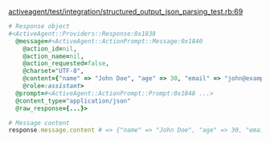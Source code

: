 <!-- Generated from structured_output_json_parsing_test.rb:69 -->
[activeagent/test/integration/structured_output_json_parsing_test.rb:69](vscode://file//Users/zane/Documents/Projects/quiltt/activeagent/test/integration/structured_output_json_parsing_test.rb:69)
<!-- Test: test-structured-output-sets-content-type-to-application/json-and-auto-parses-JSON -->

```ruby
# Response object
#<ActiveAgent::Providers::Response:0x1838
  @message=#<ActiveAgent::ActionPrompt::Message:0x1840
    @action_id=nil,
    @action_name=nil,
    @action_requested=false,
    @charset="UTF-8",
    @content={"name" => "John Doe", "age" => 30, "email" => "john@example.com"},
    @role=:assistant>
  @prompt=#<ActiveAgent::ActionPrompt::Prompt:0x1848 ...>
  @content_type="application/json"
  @raw_response={...}>

# Message content
response.message.content # => {"name" => "John Doe", "age" => 30, "email" => "john@example.com"}
```
